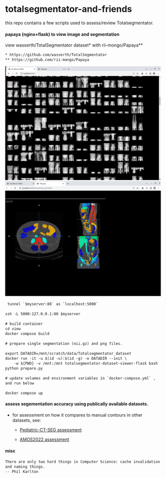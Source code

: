 # totalsegmentator-and-friends


this repo contains a few scripts used to assess/review Totalsegmentator.


#### papaya (nginx+flask) to view image and segmentation

view wasserth/TotalSegmentator dataset* with rii-mongo/Papaya**
```
* https://github.com/wasserth/TotalSegmentator
** https://github.com/rii-mango/Papaya
```
![overview](static/home.png "overview")
![view per scan with papaya](static/case.png "view per scan with papaya")

```
 tunnel `$myserver:80` as `localhost:5000`

ssh -L 5000:127.0.0.1:80 $myserver

# build container
cd view
docker compose build

# prepare single segmentation (nii.gz) and png files.

export DATADIR=/mnt/scratch/data/Totalsegmentator_dataset
docker run -it -u $(id -u):$(id -g) -e DATADIR --init \
    -w ${PWD} -v /mnt:/mnt totalsegmentator-dataset-viewer-flask bash
python prepare.py

# update volumes and environment variables in `docker-compose.yml` , and run below

docker compose up

```

#### assess segementation accuracy using publically available datasets.


+ for assessment on how it compares to manual contours in other datasets, see:

    + [Pediatric-CT-SEG assessment](assess/ped-ct-seg/README.md#results)

    + [AMOS2022 assessment](assess/amos22/README.md#results)


#### misc

```
There are only two hard things in Computer Science: cache invalidation and naming things.
-- Phil Karlton
```